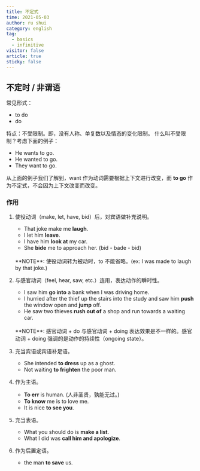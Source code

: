 ```yaml
---
title: 不定式
time: 2021-05-03
author: ru shui
category: english
tag:
  - basics
  - infinitive
visitor: false
article: true
sticky: false
---
```


## 不定时 / 非谓语

常见形式：

- to do
- do

特点：不受限制。即，没有人称、单复数以及情态的变化限制。
什么叫不受限制？考虑下面的例子：
- He wants to go.
- He wanted to go.
- They want to go.

从上面的例子我们了解到，want 作为动词需要根据上下文进行改变，而 **to go** 作为不定式，不会因为上下文改变而改变。

### 作用

1. 使役动词（make, let, have, bid）后，对宾语做补充说明。
   - That joke make me **laugh**.
   - I let him **leave**.
   - I have him **look at** my car.
   - She **bide** me to approach her. (bid - bade - bid)
   <br>
   **NOTE**: 使役动词转为被动时，to 不能省略。(ex: I was made to laugh by that joke.)
   
2. 与感官动词（feel, hear, saw, etc.）连用，表达动作的瞬时性。
   - I saw him **go into** a bank when I was driving home.
   - I hurried after the thief up the stairs into the study and saw him **push** the window open and **jump** off.
   - He saw two thieves **rush out of** a shop and run towards a waiting car.
   <br/>
   **NOTE**: 感官动词 + do 与感官动词 + doing 表达效果是不一样的。感官动词 + doing 强调的是动作的持续性（ongoing state）。
3. 充当宾语或宾语补足语。
   - She intended **to dress** up as a ghost.
   - Not waiting **to frighten** the poor man.
4. 作为主语。
   - **To err** is human. (人非圣贤，孰能无过。)
   - **To know** me is to love me.
   - It is nice **to see you**.
5. 充当表语。
   - What you should do is **make a list**.
   - What I did was **call him and apologize**.
6. 作为后置定语。
   - the man **to save** us.
